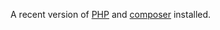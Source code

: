 A recent version of [PHP](https://www.php.net/) and [composer](https://getcomposer.org/) installed.
